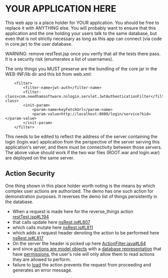 # YOUR APPLICATION HERE

This web app is a place holder for YOUR application. You should be free to replace it
with ANYTHING else. You will probably want to ensure that this application and the one
holding your users talk to the same database, but even that is not strictly necessary as
long as this app can connect (via code in core.jar) to the user database.

WARNING: remove restTest.jsp once you verify that all the tests there pass. It is a
security risk (enumerates a list of usernames).

The only things you MUST preserve are the bundling of the core jar in the 
WEB-INF/lib dir and this bit from web.xml:

````
    <filter>
        <filter-name>jwt-auth</filter-name>
        <filter-class>com.needhamsoftware.nslogin.servlet.JwtAuthenticationFilter</filter-class>
        <init-param>
            <param-name>keyFetchUrl</param-name>
            <param-value>http://localhost:8080/login/service?kid=</param-value>
        </init-param>
    </filter>
````

This needs to be edited to reflect the address of the server containing
the login (login.war) application from the perspective of the server
serving this application's server, and there must be connectivity
between those servers. The above value should work if the two war
files (ROOT.war and login.war) are deployed on the same server.

## Action Security

One thing shown in this place holder worth noting is the means by which complex user actions are authorized. The demo has one such action for demonstration purposes. It reverses the demo list of things persistently in the database.

* When a request is made here for the reverse_things action [restTest.jsp#L194](https://github.com/nsoft/ns-login/blob/master/app/src/main/webapp/restTest.jsp#L194)
* that calls update here [nsRest.js#L807](https://github.com/nsoft/ns-login/blob/master/rest/src/main/webapp/js/nsRest.js#L807)
* which calls mutate here [nsRest.js#L811](https://github.com/nsoft/ns-login/blob/master/rest/src/main/webapp/js/nsRest.js#L811)
* which adds a request header denoting the action to be performed here [nsRest.js#L817](https://github.com/nsoft/ns-login/blob/master/rest/src/main/webapp/js/nsRest.js#L817)
* On the server the header is picked up here [ActionFilter.java#L64](https://github.com/nsoft/ns-login/blob/d00822088257f9bf51fec8417577c838f3fdc977/core/src/main/java/com/needhamsoftware/nslogin/servlet/ActionFilter.java#L64)
* and since [actions are model objects](https://github.com/nsoft/ns-login/tree/d00822088257f9bf51fec8417577c838f3fdc977/core/src/main/java/com/needhamsoftware/nslogin/model/action) with a [database representation](https://github.com/nsoft/ns-login/blob/67634b284f515ea66399718c8d82a395bd94e594/core/src/main/java/com/needhamsoftware/nslogin/service/impl/ObjectServiceImpl.java#L188) that have [permissions](https://shiro.apache.org/permissions.html), the user's role will only allow them to read actions they are allowed to perform.
* failure to [load](https://github.com/nsoft/ns-login/blob/d00822088257f9bf51fec8417577c838f3fdc977/core/src/main/java/com/needhamsoftware/nslogin/servlet/ActionFilter.java#L75) the action prevents the request from proceeding and generates an error message.
